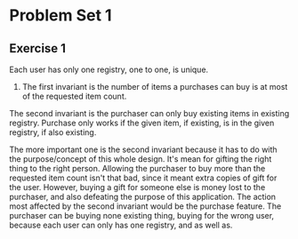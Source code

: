 # Problem Set 1

## Exercise 1

Each user has only one registry, one to one, is unique.

1. The first invariant is the number of items a purchases can buy is at most of the requested item count.

The second invariant is the purchaser can only buy existing items in existing registry. Purchase only works if the given item, if existing, is in the given registry, if also existing.

The more important one is the second invariant because it has to do with the purpose/concept of this whole design. It's mean for gifting the right thing to the right person. Allowing the purchaser to buy more than the requested item count isn't that bad, since it meant extra copies of gift for the user. However, buying a gift for someone else is money lost to the purchaser, and also defeating the purpose of this application. The action most affected by the second invariant would be the purchase feature. The purchaser can be buying none existing thing, buying for the wrong user, because each user can only has one registry, and as well as. 
